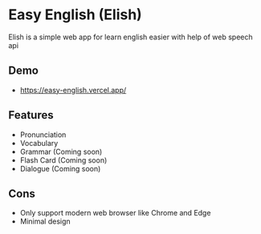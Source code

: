 # Easy English (Elish)

Elish is a simple web app for learn english easier with help of web speech api

## Demo
- https://easy-english.vercel.app/

## Features

- Pronunciation
- Vocabulary
- Grammar (Coming soon)
- Flash Card (Coming soon)
- Dialogue (Coming soon)

## Cons
- Only support modern web browser like Chrome and Edge
- Minimal design



